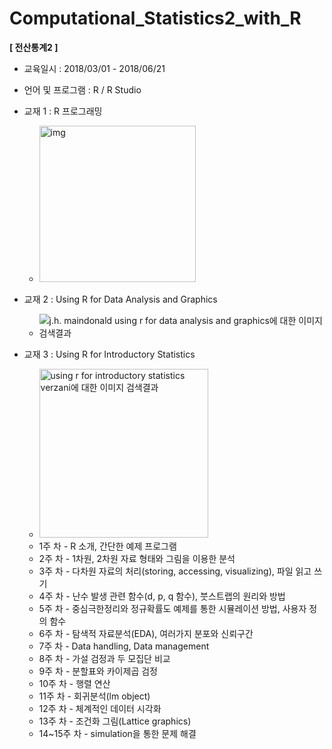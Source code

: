 # Computational_Statistics2_with_R
**[ 전산통계2 ]**

- 교육일시 : 2018/03/01 - 2018/06/21
- 언어 및 프로그램 : R / R Studio
- 교재 1 : R 프로그래밍
  - <img src="http://image.kyobobook.co.kr/images/book/xlarge/225/x9791158081225.jpg" alt="img" width="250"  />

- 교재 2 : Using R for Data Analysis and Graphics
  - ![j.h. maindonald using r for data analysis and graphics에 대한 이미지 검색결과](https://images-na.ssl-images-amazon.com/images/I/41yn7POl9iL._AC_SY400_ML2_.jpg)
- 교재 3 : Using R for Introductory Statistics
  - <img src="https://images.tandf.co.uk/common/jackets/amazon/978146659/9781466590731.jpg" alt="using r for introductory statistics verzani에 대한 이미지 검색결과" width="270" />
  - 1주 차 - R 소개, 간단한 예제 프로그램
  - 2주 차 - 1차원, 2차원 자료 형태와 그림을 이용한 분석
  - 3주 차 - 다차원 자료의 처리(storing, accessing, visualizing), 파일 읽고 쓰기
  - 4주 차 - 난수 발생 관련 함수(d, p, q 함수), 붓스트랩의 원리와 방법
  - 5주 차 - 중심극한정리와 정규확률도 예제를 통한 시뮬레이션 방법, 사용자 정의 함수
  - 6주 차 - 탐색적 자료분석(EDA), 여러가지 분포와 신뢰구간
  - 7주 차 - Data handling, Data management
  - 8주 차 - 가설 검정과 두 모집단 비교
  - 9주 차 - 분할표와 카이제곱 검정
  - 10주 차 - 행렬 연산
  - 11주 차 - 회귀분석(lm object)
  - 12주 차 - 체계적인 데이터 시각화
  - 13주 차 - 조건화 그림(Lattice graphics)
  - 14~15주 차 - simulation을 통한 문제 해결

